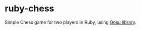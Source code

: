 # ruby-chess
Simple Chess game for two players in Ruby, using [Gosu library](https://www.libgosu.org/).
